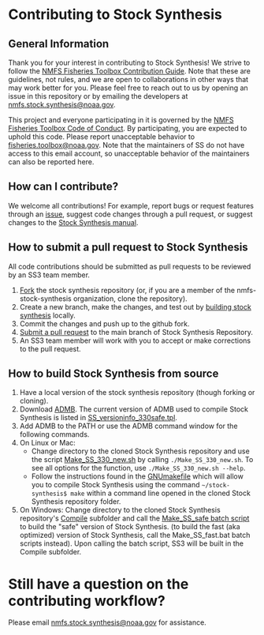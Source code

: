# Contributing to Stock Synthesis

## General Information

Thank you for your interest in contributing to Stock Synthesis! We strive to follow the [NMFS Fisheries Toolbox Contribution Guide](https://github.com/nmfs-fish-tools/Resources/blob/master/CONTRIBUTING.md). Note that these are guidelines, not rules, and we are open to collaborations in other ways that may work better for you. Please feel free to reach out to us by opening an issue in this repository or by emailing the developers at nmfs.stock.synthesis@noaa.gov.

This project and everyone participating in it is governed by the [NMFS Fisheries Toolbox Code of Conduct](https://github.com/nmfs-fish-tools/Resources/blob/master/CODE_OF_CONDUCT.md). By participating, you are expected to uphold this code. Please report unacceptable behavior to [fisheries.toolbox@noaa.gov](mailto:fisheries.toolbox@noaa.gov). Note that the maintainers of SS do not have access to this email account, so unacceptable behavior of the maintainers can also be reported here.

## How can I contribute?

We welcome all contributions! For example, report bugs or request features through an [issue](https://github.com/nmfs-stock-synthesis/ss3-source-code/issues), suggest code changes through a pull request, or suggest changes to the [Stock Synthesis manual](https://github.com/nmfs-stock-synthesis/ss3-doc).

## How to submit a pull request to Stock Synthesis

All code contributions should be submitted as pull requests to be reviewed by an SS3 team member.

1. [Fork](https://docs.github.com/en/github/getting-started-with-github/fork-a-repo) the stock synthesis repository (or, if you are a member of the nmfs-stock-synthesis organization, clone the repository).
2. Create a new branch, make the changes, and test out by [building stock synthesis](#how-to-build-stock-synthesis-from-source) locally.
3. Commit the changes and push up to the github fork.
4. [Submit a pull request](https://docs.github.com/en/github/collaborating-with-issues-and-pull-requests/creating-a-pull-request-from-a-fork) to the main branch of Stock Synthesis Repository.
5. An SS3 team member will work with you to accept or make corrections to the pull request.

## How to build Stock Synthesis from source

1. Have a local version of the stock synthesis repository (though forking or cloning).
2. Download [ADMB](http://www.admb-project.org/). The current version of ADMB used to compile Stock Synthesis is listed in [SS_versioninfo_330safe.tpl](https://github.com/nmfs-stock-synthesis/ss3-source-code/blob/main/SS_versioninfo_330safe.tpl).
3. Add ADMB to the PATH or use the ADMB command window for the following commands.
4. On Linux or Mac:
    - Change directory to the cloned Stock Synthesis repository and use the script [Make_SS_330_new.sh](https://github.com/nmfs-stock-synthesis/ss3-source-code/blob/main/Make_SS_330_new.sh) by calling `./Make_SS_330_new.sh`. To see all options for the function, use `./Make_SS_330_new.sh --help`.
    - Follow the instructions found in the [GNUmakefile](https://github.com/nmfs-stock-synthesis/ss3-source-code/blob/main/GNUmakefile) which will allow you to compile Stock Synthesis using the command `~/stock-synthesis$ make` within a command line opened in the cloned Stock Synthesis repository folder.
6. On Windows: Change directory to the cloned Stock Synthesis repository's [Compile](https://github.com/nmfs-stock-synthesis/ss3-source-code/tree/main/Compile) subfolder and call the [Make_SS_safe batch script](https://github.com/nmfs-stock-synthesis/ss3-source-code/blob/main/Compile/Make_SS_safe.bat) to build the "safe" version of Stock Synthesis. (to build the fast (aka optimized) version of Stock Synthesis, call the Make_SS_fast.bat batch scripts instead). Upon calling the batch script, SS3 will be built in the Compile subfolder.

# Still have a question on the contributing workflow?

Please email nmfs.stock.synthesis@noaa.gov for assistance.
